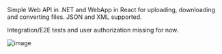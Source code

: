 Simple Web API in .NET and WebApp in React for uploading, downloading and converting files. JSON and XML supported.

Integration/E2E tests and user authorization missing for now.

![image](https://user-images.githubusercontent.com/68955662/133937212-2eaad689-df89-436a-9f24-94c2ef578feb.png)
